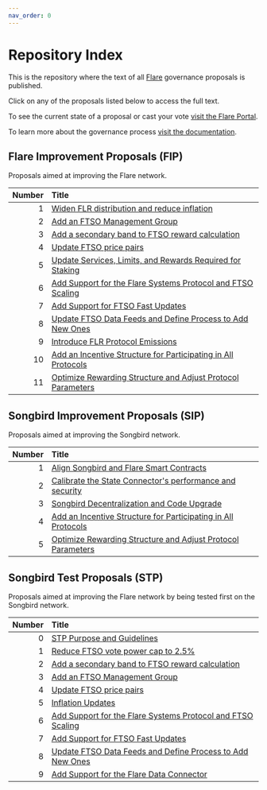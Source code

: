 ```yaml
---
nav_order: 0
---
```


# Repository Index

This is the repository where the text of all [Flare](https://flare.network) governance proposals is published.

Click on any of the proposals listed below to access the full text.

To see the current state of a proposal or cast your vote [visit the Flare Portal](https://portal.flare.network).

To learn more about the governance process [visit the documentation](https://docs.flare.network/tech/governance).

## Flare Improvement Proposals (FIP)

Proposals aimed at improving the Flare network.

| Number | Title                                                                            |
| -----: | :------------------------------------------------------------------------------- |
|      1 | [Widen FLR distribution and reduce inflation](FIP/FIP_1.md)                      |
|      2 | [Add an FTSO Management Group](FIP/FIP_2.md)                                     |
|      3 | [Add a secondary band to FTSO reward calculation](FIP/FIP_3.md)                  |
|      4 | [Update FTSO price pairs](FIP/FIP_4.md)                                          |
|      5 | [Update Services, Limits, and Rewards Required for Staking](FIP/FIP_5.md)        |
|      6 | [Add Support for the Flare Systems Protocol and FTSO Scaling](FIP/FIP_6.md)      |
|      7 | [Add Support for FTSO Fast Updates](FIP/FIP_7.md)                                |
|      8 | [Update FTSO Data Feeds and Define Process to Add New Ones](./FIP/FIP_8.md)      |
|      9 | [Introduce FLR Protocol Emissions](./FIP/FIP_9.md)                               |
|     10 | [Add an Incentive Structure for Participating in All Protocols](FIP/FIP_10.md)   |
|     11 | [Optimize Rewarding Structure and Adjust Protocol Parameters](FIP/FIP_11.md)     |

## Songbird Improvement Proposals (SIP)

Proposals aimed at improving the Songbird network.

| Number | Title                                                                         |
| -----: | :---------------------------------------------------------------------------- |
|      1 | [Align Songbird and Flare Smart Contracts](SIP/SIP_1.md)                      |
|      2 | [Calibrate the State Connector's performance and security](SIP/SIP_2.md)      |
|      3 | [Songbird Decentralization and Code Upgrade](SIP/SIP_3.md)                    |
|      4 | [Add an Incentive Structure for Participating in All Protocols](SIP/SIP_4.md) |
|      5 | [Optimize Rewarding Structure and Adjust Protocol Parameters](SIP/SIP_5.md)   |

## Songbird Test Proposals (STP)

Proposals aimed at improving the Flare network by being tested first on the Songbird network.

| Number | Title                                                                       |
| -----: | :-------------------------------------------------------------------------- |
|      0 | [STP Purpose and Guidelines](STP/STP_0.md)                                  |
|      1 | [Reduce FTSO vote power cap to 2.5%](STP/STP_1.md)                          |
|      2 | [Add a secondary band to FTSO reward calculation](STP/STP_2.md)             |
|      3 | [Add an FTSO Management Group](STP/STP_3.md)                                |
|      4 | [Update FTSO price pairs](STP/STP_4.md)                                     |
|      5 | [Inflation Updates](STP/STP_5.md)                                           |
|      6 | [Add Support for the Flare Systems Protocol and FTSO Scaling](STP/STP_6.md) |
|      7 | [Add Support for FTSO Fast Updates](STP/STP_7.md)                           |
|      8 | [Update FTSO Data Feeds and Define Process to Add New Ones](STP/STP_8.md)   |
|      9 | [Add Support for the Flare Data Connector](STP/STP_9.md)        	       |

<style>
    table thead tr th:first-child {
        width: 50px;
    }
</style>
